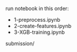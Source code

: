 run notebook in this order:
- 1-preprocess.ipynb
- 2-create-features.ipynb
- 3-XGB-training.ipynb

submission/ 
